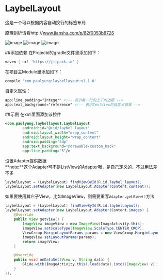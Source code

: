 # LaybelLayout
这是一个可以根据内容自动换行的标签布局

原理剖析请看http://www.jianshu.com/p/82f0053b8726</br>

![image](https://github.com/paulyung541/LaybelLayout/blob/master/pic/demo1.jpg)
![image](https://github.com/paulyung541/LaybelLayout/blob/master/pic/demo2.jpg)
![image](https://github.com/paulyung541/LaybelLayout/blob/master/pic/demo3.jpg)

##添加依赖
在Projectd的gradle文件里添加如下：
```groovy
maven { url 'https://jitpack.io' }
```
在项目主Module里添加如下：
```groovy
compile 'com.paulyung:laybellayout:v1.1.0'
```


自定义属性：
```xml
app:line_padding="Integer" <!-- 表示每一行的上下内边距 -->
app:text_background="reference" <!-- 表示TextView的自定义背景 -->
```

##示例
在xml里面添加该控件
```xml
<com.paulyung.laybellayout.LaybelLayout
        android:id="@+id/laybel_layout"
        android:layout_width="wrap_content"
        android:layout_height="wrap_content"
        android:padding="5dp"
        app:text_background="@drawable/custom_back"
        app:line_padding="5"/>
```

设置Adapter提供数据<br>
**note:**这个Adapter可不是ListView的Adapter哦，是自己定义的，不过用法差不多
```java
laybelLayout = (LaybelLayout) findViewById(R.id.laybel_layout);
laybelLayout.setAdapter(new LaybelLayout.Adapter(Content.content));
```

如果要使用其它子View，比如ImageView，则需要重写`Adapter.getView()`方法
```java
laybelLayout = (LaybelLayout) findViewById(R.id.laybelLayout);
laybelLayout.setAdapter(new LaybelLayout.Adapter(Content.images) {
    @Override
    public View getView() {
        ImageView imageView = new ImageView(ImageActivity.this);
        imageView.setScaleType(ImageView.ScaleType.CENTER_CROP);
        ViewGroup.MarginLayoutParams params = new ViewGroup.MarginLayoutParams(getWidth() / 3, getWidth() / 3);
        imageView.setLayoutParams(params);
        return imageView;
    }

    @Override
    public void onDataSet(View v, String data) {
        Glide.with(ImageActivity.this).load(data).into((ImageView) v);
    }
});
```